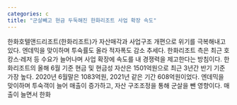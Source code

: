 ```yaml
---
categories: c
title: "군살빼고 현금 두둑해진 한화리조트 사업 확장 속도"
---
```

한화호텔앤드리조트(한화리조트)가 자산매각과 사업구조 개편으로 위기를 극복해내고 있다. 엔데믹을 맞이하며 투숙률도 올라 적자폭도 감소 추세다. 한화리조트 측은 최근 호캉스·레저 등 수요가 늘어나며 사업 확장에 속도를 내 경쟁력을 제고한다는 방침이다. 한화리조트의 올해 6월 기준 현금 및 현금성 자산은 1501억원으로 최근 3년간 반기 기준 가장 높다. 2020년 6월말은 1083억원, 2021년 같은 기간 608억원이었다. 엔데믹을 맞이하며 투숙객이 늘어 매출이 증가하고, 자산 구조조정을 통해 군살을 뺀 영향이다. 매출이 늘면서 한화